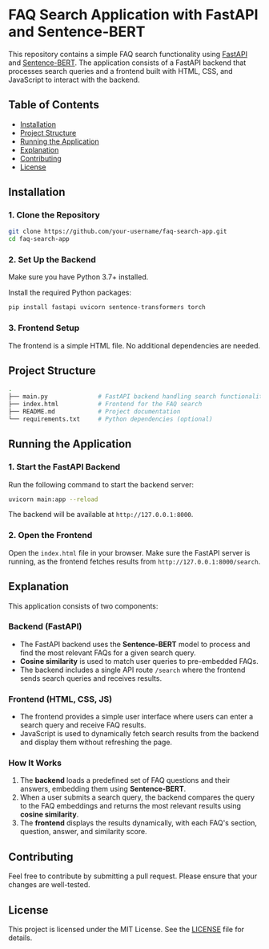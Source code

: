
# FAQ Search Application with FastAPI and Sentence-BERT

This repository contains a simple FAQ search functionality using [FastAPI](https://fastapi.tiangolo.com/) and [Sentence-BERT](https://www.sbert.net/). The application consists of a FastAPI backend that processes search queries and a frontend built with HTML, CSS, and JavaScript to interact with the backend.

## Table of Contents

- [Installation](#installation)
- [Project Structure](#project-structure)
- [Running the Application](#running-the-application)
- [Explanation](#explanation)
- [Contributing](#contributing)
- [License](#license)

## Installation

### 1. Clone the Repository

```bash
git clone https://github.com/your-username/faq-search-app.git
cd faq-search-app
```

### 2. Set Up the Backend

Make sure you have Python 3.7+ installed.

Install the required Python packages:

```bash
pip install fastapi uvicorn sentence-transformers torch
```

### 3. Frontend Setup

The frontend is a simple HTML file. No additional dependencies are needed. 

## Project Structure

```bash
.
├── main.py              # FastAPI backend handling search functionality
├── index.html           # Frontend for the FAQ search
├── README.md            # Project documentation
└── requirements.txt     # Python dependencies (optional)
```

## Running the Application

### 1. Start the FastAPI Backend

Run the following command to start the backend server:

```bash
uvicorn main:app --reload
```

The backend will be available at `http://127.0.0.1:8000`.

### 2. Open the Frontend

Open the `index.html` file in your browser. Make sure the FastAPI server is running, as the frontend fetches results from `http://127.0.0.1:8000/search`.

## Explanation

This application consists of two components:

### Backend (FastAPI)
- The FastAPI backend uses the **Sentence-BERT** model to process and find the most relevant FAQs for a given search query.
- **Cosine similarity** is used to match user queries to pre-embedded FAQs.
- The backend includes a single API route `/search` where the frontend sends search queries and receives results.

### Frontend (HTML, CSS, JS)
- The frontend provides a simple user interface where users can enter a search query and receive FAQ results.
- JavaScript is used to dynamically fetch search results from the backend and display them without refreshing the page.

### How It Works
1. The **backend** loads a predefined set of FAQ questions and their answers, embedding them using **Sentence-BERT**.
2. When a user submits a search query, the backend compares the query to the FAQ embeddings and returns the most relevant results using **cosine similarity**.
3. The **frontend** displays the results dynamically, with each FAQ's section, question, answer, and similarity score.

## Contributing

Feel free to contribute by submitting a pull request. Please ensure that your changes are well-tested.

## License

This project is licensed under the MIT License. See the [LICENSE](LICENSE) file for details.
